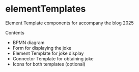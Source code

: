 # elementTemplates
Element Template components for accompany the blog 2025

Contents
*  BPMN diagram
*  Form for displaying the joke
*  Element Template for joke display
*  Connector Template for obtaining joke
*  Icons for both templates (optional)
